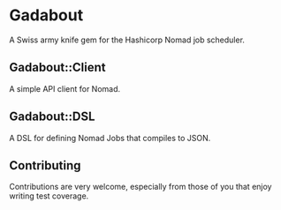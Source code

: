 # Gadabout
A Swiss army knife gem for the Hashicorp Nomad job scheduler.

## Gadabout::Client
A simple API client for Nomad.

## Gadabout::DSL
A DSL for defining Nomad Jobs that compiles to JSON.

## Contributing
Contributions are very welcome, especially from those of you that enjoy writing test coverage.
